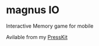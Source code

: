 magnus IO
==============

Interactive Memory game for mobile

Avilable from my [PressKit](http://www.crimsonsix.com/games/magnus_io/press.php)
